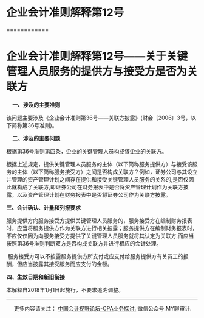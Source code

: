﻿# 企业会计准则解释第12号
============

  

企业会计准则解释第12号——关于关键管理人员服务的提供方与接受方是否为关联方
======================================

    **一、涉及的主要准则**

该问题主要涉及《企业会计准则第36号——关联方披露》(财会〔2006〕3号，以下简称第36号准则)。

    **二、涉及的主要问题**

根据第36号准则第四条，企业的关键管理人员构成该企业的关联方。

根据上述规定，提供关键管理人员服务的主体（以下简称服务提供方）与接受该服务的主体（以下简称服务接受方）之间是否构成关联方？例如，证券公司与其设立并管理的资产管理计划之间存在提供和接受关键管理人员服务的关系的,是否仅因此就构成了关联方,即证券公司在财务报表中是否将资产管理计划作为关联方披露，以及资产管理计划在财务报表中是否将证券公司作为关联方披露。

**三、会计确认、计量和列报要求**

服务提供方向服务接受方提供关键管理人员服务的，服务接受方在编制财务报表时，应当将服务提供方作为关联方进行相关披露；服务提供方在编制财务报表时，不应仅仅因为向服务接受方提供了关键管理人员服务就将其认定为关联方,而应当按照第36号准则判断双方是否构成关联方并进行相应的会计处理。

 服务接受方可以不披露服务提供方所支付或应支付给服务提供方有关员工的报酬，但应当披露其接受服务而应支付的金额。

**四、生效日期和新旧衔接**

本解释自2018年1月1日起施行，不要求追溯调整。

* * *

     更多内容请关注： [中国会计视野论坛-CPA业务探讨.](https://bbs.esnai.com/thread-5354530-1-3.html) 微信公众号:MY聊审计.